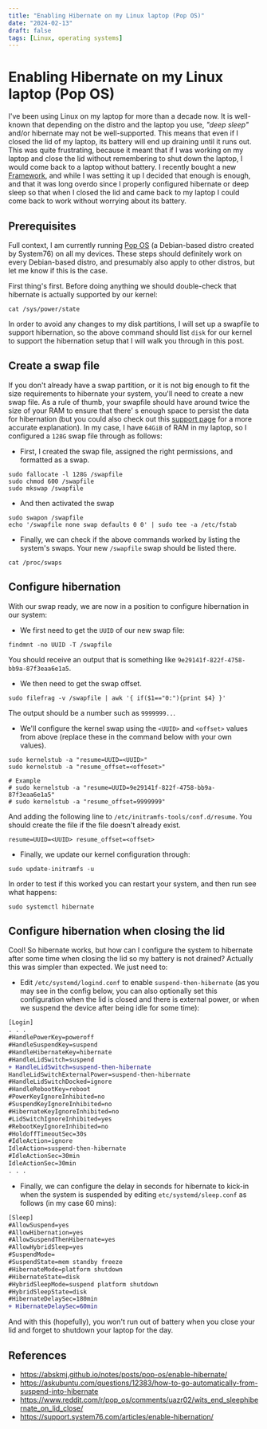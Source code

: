 ```yaml
---
title: "Enabling Hibernate on my Linux laptop (Pop OS)"
date: "2024-02-13"
draft: false
tags: [Linux, operating systems]
---
```


# Enabling Hibernate on my Linux laptop (Pop OS)

I've been using Linux on my laptop for more than a decade now. It is well-known that depending on the distro and the laptop you use, _"deep sleep"_ and/or hibernate may not be well-supported. This means that even if I closed the lid of my laptop, its battery will end up draining until it runs out. This was quite frustrating, because it meant that if I was working on my laptop and close the lid without remembering to shut down the laptop, I would come back to a laptop without battery. I recently bought a new [Framework](https://frame.work/), and while I was setting it up I decided that enough is enough, and that it was long overdo since I properly configured hibernate or deep sleep so that when I closed the lid and came back to my laptop I could come back to work without worrying about its battery.

## Prerequisites
Full context, I am currently running [Pop OS](https://pop.system76.com/) (a Debian-based distro created by System76) on all my devices. These steps should definitely work on every Debian-based distro, and presumably also apply to other distros, but let me know if this is the case.

First thing's first. Before doing anything we should double-check that hibernate is actually supported by our kernel:
```shell
cat /sys/power/state
```
In order to avoid any changes to my disk partitions, I will set up a swapfile to support hibernation, so the above command should list `disk` for our kernel to support the hibernation setup that I will walk you through in this post.

## Create a swap file
If you don't already have a swap partition, or it is not big enough to fit the size requirements to hibernate your system, you'll need to create a new swap file. As a rule of thumb, your swapfile should have around twice the size of your RAM to ensure that there' s enough space to persist the data for hibernation (but you could also check out this [support page](https://help.ubuntu.com/community/SwapFaq) for a more accurate explanation). In my case, I have `64GiB` of RAM in my laptop, so I configured a `128G` swap file through  as follows:

- First, I created the swap file, assigned the right permissions, and formatted as a swap.
```shell
sudo fallocate -l 128G /swapfile
sudo chmod 600 /swapfile
sudo mkswap /swapfile
```
- And then activated the swap
```shell
sudo swapon /swapfile
echo '/swapfile none swap defaults 0 0' | sudo tee -a /etc/fstab
```
- Finally, we can check if the above commands worked by listing the system's swaps. Your new `/swapfile` swap should be listed there.
```shell
cat /proc/swaps
```

## Configure hibernation
With our swap ready, we are now in a position to configure hibernation in our system:
- We first need to get the `UUID` of our new swap file:
```shell
findmnt -no UUID -T /swapfile
```
You should receive an output that is something like `9e29141f-822f-4758-bb9a-87f3eaa6e1a5`.
- We then need to get the swap offset.
```shell
sudo filefrag -v /swapfile | awk '{ if($1=="0:"){print $4} }'
```
The output should be a number such as `9999999..`.
- We'll configure the kernel swap using the `<UUID>` and `<offset>` values from above (replace these in the command below with your own values).
```shell
sudo kernelstub -a "resume=UUID=<UUID>"
sudo kernelstub -a "resume_offset=<offeset>"

# Example
# sudo kernelstub -a "resume=UUID=9e29141f-822f-4758-bb9a-87f3eaa6e1a5"
# sudo kernelstub -a "resume_offset=9999999"
```
And adding the following line to `/etc/initramfs-tools/conf.d/resume`. You should create the file if the file doesn't already exist.
```
resume=UUID=<UUID> resume_offset=<offset>
```
- Finally, we update our kernel configuration through:
```shell
sudo update-initramfs -u
```

In order to test if this worked you can restart your system, and then run see what happens:
```shell
sudo systemctl hibernate

```

## Configure hibernation when closing the lid
Cool! So hibernate works, but how can I configure the system to hibernate after some time when closing the lid so my battery is not drained? Actually this was simpler than expected. We just need to:
- Edit  `/etc/systemd/logind.conf` to enable `suspend-then-hibernate` (as you may see in the config below, you can also optionally set this configuration when the lid is closed and there is external power, or when we suspend the device after being idle for some time):
```diff
[Login]
. . .
#HandlePowerKey=poweroff
#HandleSuspendKey=suspend
#HandleHibernateKey=hibernate
#HandleLidSwitch=suspend
+ HandleLidSwitch=suspend-then-hibernate
HandleLidSwitchExternalPower=suspend-then-hibernate
#HandleLidSwitchDocked=ignore
#HandleRebootKey=reboot
#PowerKeyIgnoreInhibited=no
#SuspendKeyIgnoreInhibited=no
#HibernateKeyIgnoreInhibited=no
#LidSwitchIgnoreInhibited=yes
#RebootKeyIgnoreInhibited=no
#HoldoffTimeoutSec=30s
#IdleAction=ignore
IdleAction=suspend-then-hibernate
#IdleActionSec=30min
IdleActionSec=30min
. . .
```
- Finally, we can configure the delay in seconds for hibernate to kick-in when the system is suspended by editing `etc/systemd/sleep.conf` as follows (in my case 60 mins):
```diff
[Sleep]
#AllowSuspend=yes
#AllowHibernation=yes
#AllowSuspendThenHibernate=yes
#AllowHybridSleep=yes
#SuspendMode=
#SuspendState=mem standby freeze
#HibernateMode=platform shutdown
#HibernateState=disk
#HybridSleepMode=suspend platform shutdown
#HybridSleepState=disk
#HibernateDelaySec=180min
+ HibernateDelaySec=60min
```

And with this (hopefully), you won't run out of battery when you close your lid and forget to shutdown your laptop for the day.


## References
- https://abskmj.github.io/notes/posts/pop-os/enable-hibernate/
- https://askubuntu.com/questions/12383/how-to-go-automatically-from-suspend-into-hibernate
- https://www.reddit.com/r/pop_os/comments/uazr02/wits_end_sleephibernate_on_lid_close/
- https://support.system76.com/articles/enable-hibernation/
